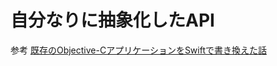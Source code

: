 # 自分なりに抽象化したAPI

参考 [既存のObjective-CアプリケーションをSwiftで書き換えた話](http://techlife.cookpad.com/entry/2015/04/27/180000)
